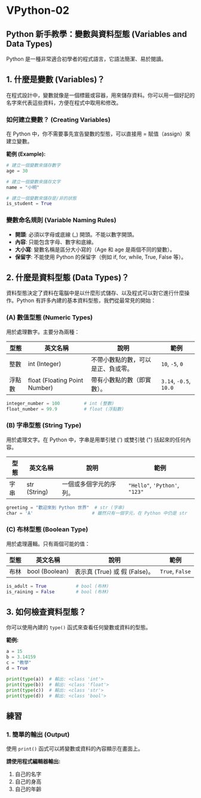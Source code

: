 # VPython-02

## Python 新手教學：變數與資料型態 (Variables and Data Types)

Python 是一種非常適合初學者的程式語言，它語法簡潔、易於閱讀。

## 1. 什麼是變數 (Variables)？

在程式設計中，變數就像是一個標籤或容器，用來儲存資料。你可以用一個好記的名字來代表這些資料，方便在程式中取用和修改。

### 如何建立變數？ (Creating Variables)

在 Python 中，你不需要事先宣告變數的型態，可以直接用 = 賦值（assign）來建立變數。

**範例 (Example):**

```python
# 建立一個變數來儲存數字
age = 30

# 建立一個變數來儲存文字
name = "小明"

# 建立一個變數來儲存是/非的狀態
is_student = True
```

### 變數命名規則 (Variable Naming Rules)

- **開頭**: 必須以字母或底線 (_) 開頭。不能以數字開頭。
- **內容**: 只能包含字母、數字和底線。
- **大小寫**: 變數名稱是區分大小寫的（Age 和 age 是兩個不同的變數）。
- **保留字**: 不能使用 Python 的保留字（例如 if, for, while, True, False 等）。

## 2. 什麼是資料型態 (Data Types)？

資料型態決定了資料在電腦中是以什麼形式儲存、以及程式可以對它進行什麼操作。Python 有許多內建的基本資料型態，我們從最常見的開始：

### (A) 數值型態 (Numeric Types)

用於處理數字。主要分為兩種：

| 型態 | 英文名稱 | 說明 | 範例 |
|------|----------|------|------|
| 整數 | int (Integer) | 不帶小數點的數，可以是正、負或零。 | `10`, `-5`, `0` |
| 浮點數 | float (Floating Point Number) | 帶有小數點的數（即實數）。 | `3.14`, `-0.5`, `10.0` |

```python
integer_number = 100         # int (整數)
float_number = 99.9          # float (浮點數)
```

### (B) 字串型態 (String Type)

用於處理文字。在 Python 中，字串是用單引號 (') 或雙引號 (") 括起來的任何內容。

| 型態 | 英文名稱 | 說明 | 範例 |
|------|----------|------|------|
| 字串 | str (String) | 一個或多個字元的序列。 | `"Hello"`, `'Python'`, `"123"` |

```python
greeting = "歡迎來到 Python 世界"  # str (字串)
char = 'A'                      # 雖然只有一個字元，在 Python 中仍是 str
```

### (C) 布林型態 (Boolean Type)

用於處理邏輯。只有兩個可能的值：

| 型態 | 英文名稱 | 說明 | 範例 |
|------|----------|------|------|
| 布林 | bool (Boolean) | 表示真 (True) 或 假 (False)。 | `True`, `False` |

```python
is_adult = True           # bool (布林)
is_raining = False        # bool (布林)
```

## 3. 如何檢查資料型態？

你可以使用內建的 `type()` 函式來查看任何變數或資料的型態。

**範例:**

```python
a = 15
b = 3.14159
c = "教學"
d = True

print(type(a))  # 輸出: <class 'int'>
print(type(b))  # 輸出: <class 'float'>
print(type(c))  # 輸出: <class 'str'>
print(type(d))  # 輸出: <class 'bool'>
```


## 練習

### 1. 簡單的輸出 (Output)

使用 `print()` 函式可以將變數或資料的內容顯示在畫面上。

**請使用程式編輯器輸出:**
1. 自己的名字
2. 自己的身高
3. 自己的年齡
